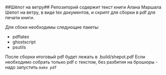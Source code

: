 ##Шёпот на ветру##
Репозиторий содержит текст книги Алана Маршала Шепот на ветру, в виде tex документов, и скрипт для сборки в pdf для печати книги.

Для сбоки необходимы следующие пакеты:
* pdflatex
* ghostscript
* psutils

После сборки итоговый pdf будет лежать в .build/shepot.pdf
Если необходимо собрать только pdf с текстом, без разбития на брошюры - надо запустить ```make pdf```
